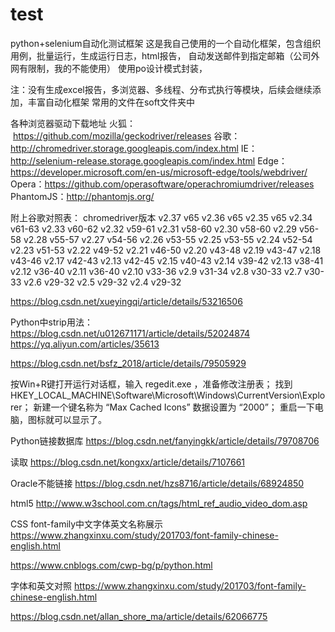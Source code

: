 ﻿# test
python+selenium自动化测试框架
这是我自己使用的一个自动化框架，包含组织用例，批量运行，生成运行日志，html报告，
自动发送邮件到指定邮箱（公司外网有限制，我的不能使用）
使用po设计模式封装，

注：没有生成excel报告，多浏览器、多线程、分布式执行等模块，后续会继续添加，丰富自动化框架
常用的文件在soft文件夹中

各种浏览器驱动下载地址
火狐：  https://github.com/mozilla/geckodriver/releases
谷歌：  http://chromedriver.storage.googleapis.com/index.html
IE：    http://selenium-release.storage.googleapis.com/index.html
Edge： https://developer.microsoft.com/en-us/microsoft-edge/tools/webdriver/
Opera：https://github.com/operasoftware/operachromiumdriver/releases
PhantomJS：http://phantomjs.org/

附上谷歌对照表：
chromedriver版本
v2.37	v65   v2.36	v65   v2.35	v65	    v2.34	v61-63    v2.33	v60-62
v2.32	v59-61    v2.31	v58-60    v2.30	v58-60    v2.29	v56-58
v2.28	v55-57    v2.27	v54-56    v2.26	v53-55    v2.25	v53-55
v2.24	v52-54    v2.23	v51-53    v2.22	v49-52    v2.21	v46-50
v2.20	v43-48    v2.19	v43-47    v2.18	v43-46    v2.17	v42-43
v2.13	v42-45    v2.15	v40-43    v2.14	v39-42    v2.13	v38-41
v2.12	v36-40    v2.11	v36-40    v2.10	v33-36    v2.9	v31-34
v2.8	v30-33    v2.7	v30-33    v2.6	v29-32    v2.5	v29-32
v2.4	v29-32


https://blog.csdn.net/xueyingqi/article/details/53216506

Python中strip用法：https://blog.csdn.net/u012671171/article/details/52024874
https://yq.aliyun.com/articles/35613


https://blog.csdn.net/bsfz_2018/article/details/79505929

按Win+R键打开运行对话框，输入 regedit.exe ，准备修改注册表； 
找到 HKEY_LOCAL_MACHINE\Software\Microsoft\Windows\CurrentVersion\Explorer； 
新建一个键名称为 “Max Cached Icons” 数据设置为 “2000”； 
重启一下电脑，图标就可以显示了。



Python链接数据库
https://blog.csdn.net/fanyingkk/article/details/79708706

读取
https://blog.csdn.net/kongxx/article/details/7107661

Oracle不能链接
https://blog.csdn.net/hzs8716/article/details/68924850

html5
http://www.w3school.com.cn/tags/html_ref_audio_video_dom.asp

CSS font-family中文字体英文名称展示
https://www.zhangxinxu.com/study/201703/font-family-chinese-english.html

https://www.cnblogs.com/cwp-bg/p/python.html

字体和英文对照
https://www.zhangxinxu.com/study/201703/font-family-chinese-english.html

https://blog.csdn.net/allan_shore_ma/article/details/62066775

